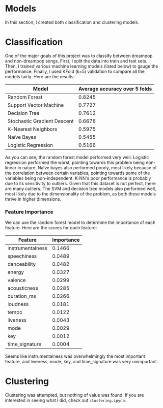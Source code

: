 # Models

In this section, I created both classification and clustering models.

# Classification

One of the major goals of this project was to classify between dreampop and non-dreampop songs. First, I split the data into train and test sets. Then, I trained various machine learning models (listed below) to gauge the performance. Finally, I used KFold (k=5) validation to compare all the models fairly. Here are the results:

| Model                       | Average accuracy over 5 folds |
|-----------------------------|-------------------------------|
| Random Forest               | 0.8245                        |
| Support Vector Machine      | 0.7727                        |
| Decision Tree               | 0.7612                        |
| Stochastic Gradient Descent | 0.6678                        |
| K-Nearest Neighbors         | 0.5975                        |
| Naïve Bayes                 | 0.5455                        |
| Logistic Regression         | 0.5166                        |

As you can see, the random forest model performed very well. Logistic regression performed the worst, pointing towards this problem being non-linear in nature. Naïve bayes also performed poorly, most likely because of the correlation between certain variables, pointing towards some of the variables being non-independent. K-NN's poor performance is probably due to its sensitivity to outliers. Given that this dataset is not perfect, there are many outliers. The SVM and decision tree models also performed well, most likely due to the dimensionality of the problem, as both these models thrive in higher dimensions.

### Feature Importance

We can use the random forest model to determine the importance of each feature. Here are the scores for each feature:

| Feature          | Importance |
|------------------|------------|
| instrumentalness | 0.1466     |
| speechiness      | 0.0489     |
| danceability     | 0.0482     |
| energy           | 0.0327     |
| valence          | 0.0299     |
| acousticness     | 0.0285     |
| duration_ms      | 0.0266     |
| loudness         | 0.0181     |
| tempo            | 0.0122     |
| liveness         | 0.0043     |
| mode             | 0.0029     |
| key              | 0.0012     |
| time_signature   | 0.0004     |

Seems like instrumentalness was overwhelmingly the most important feature, and liveness, mode, key, and time_signature was very unimportant.

# Clustering

Clustering was attempted, but nothing of value was found. If you are interested in seeing what I did, check out `clustering.ipynb`.
